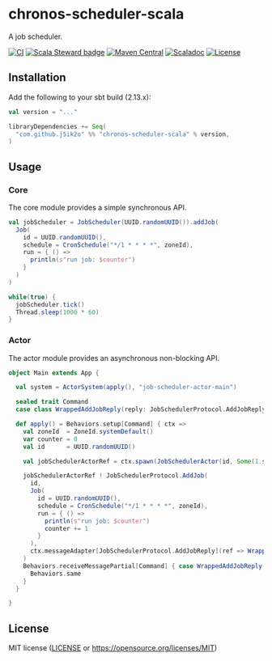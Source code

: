 # chronos-scheduler-scala

A job scheduler.

[![CI](https://github.com/j5ik2o/chronos-scheduler-scala/workflows/CI/badge.svg)](https://github.com/j5ik2o/chronos-scheduler-scala/actions?query=workflow%3ACI)
[![Scala Steward badge](https://img.shields.io/badge/Scala_Steward-helping-blue.svg?style=flat&logo=data:image/png;base64,iVBORw0KGgoAAAANSUhEUgAAAA4AAAAQCAMAAAARSr4IAAAAVFBMVEUAAACHjojlOy5NWlrKzcYRKjGFjIbp293YycuLa3pYY2LSqql4f3pCUFTgSjNodYRmcXUsPD/NTTbjRS+2jomhgnzNc223cGvZS0HaSD0XLjbaSjElhIr+AAAAAXRSTlMAQObYZgAAAHlJREFUCNdNyosOwyAIhWHAQS1Vt7a77/3fcxxdmv0xwmckutAR1nkm4ggbyEcg/wWmlGLDAA3oL50xi6fk5ffZ3E2E3QfZDCcCN2YtbEWZt+Drc6u6rlqv7Uk0LdKqqr5rk2UCRXOk0vmQKGfc94nOJyQjouF9H/wCc9gECEYfONoAAAAASUVORK5CYII=)](https://scala-steward.org)
[![Maven Central](https://maven-badges.herokuapp.com/maven-central/com.github.j5ik2o/chronos-scheduler-scala_2.13/badge.svg)](https://maven-badges.herokuapp.com/maven-central/com.github.j5ik2o/chronos-scheduler-scala_2.13)
[![Scaladoc](http://javadoc-badge.appspot.com/com.github.j5ik2o/chronos-scheduler-scala_2.13.svg?label=scaladoc)](http://javadoc-badge.appspot.com/com.github.j5ik2o/chronos-scheduler-scala_2.13/com/github/j5ik2o/cron/index.html?javadocio=true)
[![License](https://img.shields.io/badge/License-MIT-blue.svg)](https://opensource.org/licenses/MIT)

## Installation

Add the following to your sbt build (2.13.x):

```scala
val version = "..."

libraryDependencies += Seq(
  "com.github.j5ik2o" %% "chronos-scheduler-scala" % version,
)
```

## Usage

### Core

The core module provides a simple synchronous API.

```scala
val jobScheduler = JobScheduler(UUID.randomUUID()).addJob(
  Job(
    id = UUID.randomUUID(),
    schedule = CronSchedule("*/1 * * * *", zoneId),
    run = { () =>
      println(s"run job: $counter")
    }
  )
)

while(true) {
  jobScheduler.tick()
  Thread.sleep(1000 * 60)
}
```

### Actor

The actor module provides an asynchronous non-blocking API.

```scala
object Main extends App {

  val system = ActorSystem(apply(), "job-scheduler-actor-main")

  sealed trait Command
  case class WrappedAddJobReply(reply: JobSchedulerProtocol.AddJobReply) extends Command

  def apply() = Behaviors.setup[Command] { ctx =>
    val zoneId  = ZoneId.systemDefault()
    var counter = 0
    val id      = UUID.randomUUID()

    val jobSchedulerActorRef = ctx.spawn(JobSchedulerActor(id, Some(1.seconds)), "job-scheduler-actor")

    jobSchedulerActorRef ! JobSchedulerProtocol.AddJob(
      id,
      Job(
        id = UUID.randomUUID(),
        schedule = CronSchedule("*/1 * * * *", zoneId),
        run = { () =>
          println(s"run job: $counter")
          counter += 1
        }
      ),
      ctx.messageAdapter[JobSchedulerProtocol.AddJobReply](ref => WrappedAddJobReply(ref))
    )
    Behaviors.receiveMessagePartial[Command] { case WrappedAddJobReply(AddJobSucceeded) =>
      Behaviors.same
    }
  }

}
```

## License

MIT license ([LICENSE](LICENSE) or https://opensource.org/licenses/MIT)
